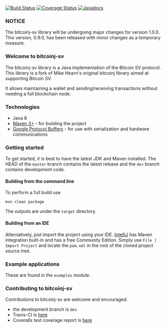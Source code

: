 [![Build Status](https://travis-ci.org/bitcoinj-sv/bitcoinj-sv.png)](https://travis-ci.org/bitcoinj-sv/bitcoinj-sv)   [![Coverage Status](https://coveralls.io/repos/github/bitcoinj-cash/bitcoinj/badge.svg?branch=cash-0.14)](https://coveralls.io/github/bitcoinj-cash/bitcoinj?branch=cash-0.14) [![Javadocs](http://www.javadoc.io/badge/cash.bitcoinj/bitcoinj-core.svg)](http://www.javadoc.io/doc/cash.bitcoinj/bitcoinj-core) 

### NOTICE
The bitcoinj-sv library will be undergoing major changes for version 1.0.0. This version, 0.9.0, has been released 
with minor changes as a temporary measure.

### Welcome to bitcoinj-sv

The bitcoinj-sv library is a Java implementation of the Bitcoin SV protocol. This library is a fork of Mike Hearn's original bitcoinj library aimed at supporting Bitcoin SV.

It allows maintaining a wallet and sending/receiving transactions without needing a full blockchain node.

### Technologies

* Java 8 
* [Maven 3+](http://maven.apache.org) - for building the project
* [Google Protocol Buffers](https://github.com/google/protobuf) - for use with serialization and hardware communications

### Getting started

To get started, it is best to have the latest JDK and Maven installed. The HEAD of the `master` branch contains the latest release and the `dev` branch contains development code.

#### Building from the command line

To perform a full build use
```
mvn clean package
```
The outputs are under the `target` directory.

#### Building from an IDE

Alternatively, just import the project using your IDE. [IntelliJ](http://www.jetbrains.com/idea/download/) has Maven integration built-in and has a free Community Edition. Simply use `File | Import Project` and locate the `pom.xml` in the root of the cloned project source tree.

### Example applications

These are found in the `examples` module.

### Contributing to bitcoinj-sv

Contributions to bitcoinj-sv are welcome and encouraged.

* the development branch is `dev` 
* Travis-CI is [here](https://travis-ci.org/bitcoinj-sv/bitcoinj-sv)
* Coveralls test coverage report is [here](https://coveralls.io/github/bitcoinj-sv/bitcoinj-sv)
